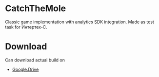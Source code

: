 # CatchTheMole
 Classic game implementation with analytics SDK integration. Made as test task for Интертех-С.
# Download
Can download actual build on
- [Google.Drive](https://drive.google.com/file/d/1W_ioNYz2LDFyf6tiXf2wf3qtTWOFcmD5)
